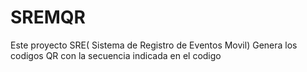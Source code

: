# SREMQR
Este proyecto SRE( Sistema de Registro de Eventos Movil) Genera los codigos QR con la secuencia indicada en el codigo
